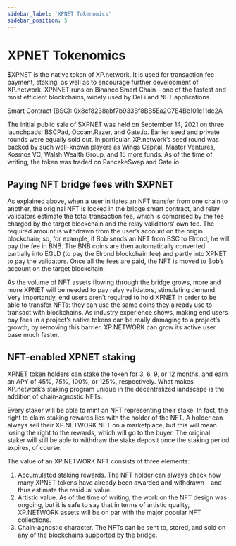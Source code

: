 ```yaml
---
sidebar_label: 'XPNET Tokenomics'
sidebar_position: 5
---
```


# XPNET Tokenomics

$XPNET is the native token of XP.network. It is used for transaction fee payment, staking, as well as to encourage further development of XP.network. XPNNET runs on Binance Smart Chain – one of the fastest and most efficient blockchains, widely used by DeFi and NFT applications.

Smart Contract (BSC): 0x8cf8238abf7b933Bf8BB5Ea2C7E4Be101c11de2A

The initial public sale of $XPNET was held on September 14, 2021 on three launchpads: BSCPad, Occam.Razer, and Gate.io. Earlier seed and private rounds were equally sold out. In particular, XP.network’s seed round was backed by such well-known players as Wings Capital, Master Ventures, Kosmos VC, Walsh Wealth Group, and 15 more funds. As of the time of writing, the token was traded on PancakeSwap and Gate.io.

## Paying NFT bridge fees with $XPNET

As explained above, when a user initiates an NFT transfer from one chain to another, the original NFT is locked in the bridge smart contract, and relay validators estimate the total transaction fee, which is comprised by the fee charged by the target blockchain and the relay validators’ own fee. The required amount is withdrawn from the user’s account on the origin blockchain; so, for example, if Bob sends an NFT from BSC to Elrond, he will pay the fee in BNB. The BNB coins are then automatically converted partially into EGLD (to pay the Elrond blockchain fee) and partly into XPNET to pay the validators. Once all the fees are paid, the NFT is moved to Bob’s account on the target blockchain.

As the volume of NFT assets flowing through the bridge grows, more and more XPNET will be needed to pay relay validators, stimulating demand. Very importantly, end users aren’t required to hold XPNET in order to be able to transfer NFTs: they can use the same coins they already use to transact with blockchains. As industry experience shows, making end users pay fees in a project’s native tokens can be really damaging to a project’s growth; by removing this barrier, XP.NETWORK can grow its active user base much faster.

## NFT-enabled XPNET staking
XPNET token holders can stake the token for 3, 6, 9, or 12 months, and earn an APY of 45%, 75%, 100%, or 125%, respectively. What makes XP.network’s staking program unique in the decentralized landscape is the addition of chain-agnostic NFTs.

Every staker will be able to mint an NFT representing their stake. In fact, the right to claim staking rewards lies with the holder of the NFT. A holder can always sell their XP.NETWORK NFT on a marketplace, but this will mean losing the right to the rewards, which will go to the buyer. The original staker will still be able to withdraw the stake deposit once the staking period expires, of course.

The value of an XP.NETWORK NFT consists of three elements:

1) Accumulated staking rewards. The NFT holder can always check how many XPNET tokens have already been awarded and withdrawn – and thus estimate the residual value.<br/>
2) Artistic value. As of the time of writing, the work on the NFT design was ongoing, but it is safe to say that in terms of artistic quality, XP.NETWORK assets will be on par with the major popular NFT collections.<br/>
3) Chain-agnostic character. The NFTs can be sent to, stored, and sold on any of the blockchains supported by the bridge.<br/>

